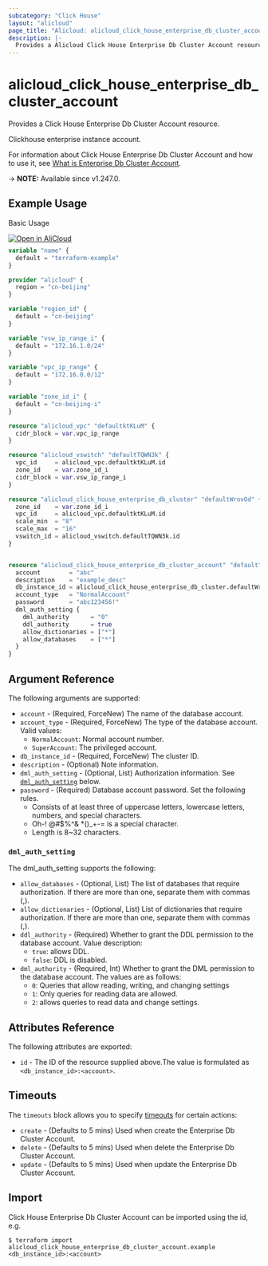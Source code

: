 ```yaml
---
subcategory: "Click House"
layout: "alicloud"
page_title: "Alicloud: alicloud_click_house_enterprise_db_cluster_account"
description: |-
  Provides a Alicloud Click House Enterprise Db Cluster Account resource.
---
```


# alicloud_click_house_enterprise_db_cluster_account

Provides a Click House Enterprise Db Cluster Account resource.

Clickhouse enterprise instance account.

For information about Click House Enterprise Db Cluster Account and how to use it, see [What is Enterprise Db Cluster Account](https://next.api.alibabacloud.com/document/clickhouse/2023-05-22/CreateAccount).

-> **NOTE:** Available since v1.247.0.

## Example Usage

Basic Usage

<div style="display: block;margin-bottom: 40px;"><div class="oics-button" style="float: right;position: absolute;margin-bottom: 10px;">
  <a href="https://api.aliyun.com/terraform?resource=alicloud_click_house_enterprise_db_cluster_account&exampleId=76541049-20f5-fd0d-3784-2722cd0b7be390911d2c&activeTab=example&spm=docs.r.click_house_enterprise_db_cluster_account.0.7654104920&intl_lang=EN_US" target="_blank">
    <img alt="Open in AliCloud" src="https://img.alicdn.com/imgextra/i1/O1CN01hjjqXv1uYUlY56FyX_!!6000000006049-55-tps-254-36.svg" style="max-height: 44px; max-width: 100%;">
  </a>
</div></div>

```terraform
variable "name" {
  default = "terraform-example"
}

provider "alicloud" {
  region = "cn-beijing"
}

variable "region_id" {
  default = "cn-beijing"
}

variable "vsw_ip_range_i" {
  default = "172.16.1.0/24"
}

variable "vpc_ip_range" {
  default = "172.16.0.0/12"
}

variable "zone_id_i" {
  default = "cn-beijing-i"
}

resource "alicloud_vpc" "defaultktKLuM" {
  cidr_block = var.vpc_ip_range
}

resource "alicloud_vswitch" "defaultTQWN3k" {
  vpc_id     = alicloud_vpc.defaultktKLuM.id
  zone_id    = var.zone_id_i
  cidr_block = var.vsw_ip_range_i
}

resource "alicloud_click_house_enterprise_db_cluster" "defaultWrovOd" {
  zone_id    = var.zone_id_i
  vpc_id     = alicloud_vpc.defaultktKLuM.id
  scale_min  = "8"
  scale_max  = "16"
  vswitch_id = alicloud_vswitch.defaultTQWN3k.id
}


resource "alicloud_click_house_enterprise_db_cluster_account" "default" {
  account        = "abc"
  description    = "example_desc"
  db_instance_id = alicloud_click_house_enterprise_db_cluster.defaultWrovOd.id
  account_type   = "NormalAccount"
  password       = "abc123456!"
  dml_auth_setting {
    dml_authority      = "0"
    ddl_authority      = true
    allow_dictionaries = ["*"]
    allow_databases    = ["*"]
  }
}
```

## Argument Reference

The following arguments are supported:
* `account` - (Required, ForceNew) The name of the database account.
* `account_type` - (Required, ForceNew) The type of the database account. Valid values:
  - `NormalAccount`: Normal account number.
  - `SuperAccount`: The privileged account.
* `db_instance_id` - (Required, ForceNew) The cluster ID.
* `description` - (Optional) Note information.
* `dml_auth_setting` - (Optional, List) Authorization information. See [`dml_auth_setting`](#dml_auth_setting) below.
* `password` - (Required) Database account password. Set the following rules.
  - Consists of at least three of uppercase letters, lowercase letters, numbers, and special characters.
  - Oh-! @#$%^& *()_+-= is a special character.
  - Length is 8~32 characters.

### `dml_auth_setting`

The dml_auth_setting supports the following:
* `allow_databases` - (Optional, List) The list of databases that require authorization. If there are more than one, separate them with commas (,).
* `allow_dictionaries` - (Optional, List) List of dictionaries that require authorization. If there are more than one, separate them with commas (,).
* `ddl_authority` - (Required) Whether to grant the DDL permission to the database account. Value description:
  - `true`: allows DDL.
  - `false`: DDL is disabled.
* `dml_authority` - (Required, Int) Whether to grant the DML permission to the database account. The values are as follows:
  - `0`: Queries that allow reading, writing, and changing settings
  - `1`: Only queries for reading data are allowed.
  - `2`: allows queries to read data and change settings.

## Attributes Reference

The following attributes are exported:
* `id` - The ID of the resource supplied above.The value is formulated as `<db_instance_id>:<account>`.

## Timeouts

The `timeouts` block allows you to specify [timeouts](https://developer.hashicorp.com/terraform/language/resources/syntax#operation-timeouts) for certain actions:
* `create` - (Defaults to 5 mins) Used when create the Enterprise Db Cluster Account.
* `delete` - (Defaults to 5 mins) Used when delete the Enterprise Db Cluster Account.
* `update` - (Defaults to 5 mins) Used when update the Enterprise Db Cluster Account.

## Import

Click House Enterprise Db Cluster Account can be imported using the id, e.g.

```shell
$ terraform import alicloud_click_house_enterprise_db_cluster_account.example <db_instance_id>:<account>
```